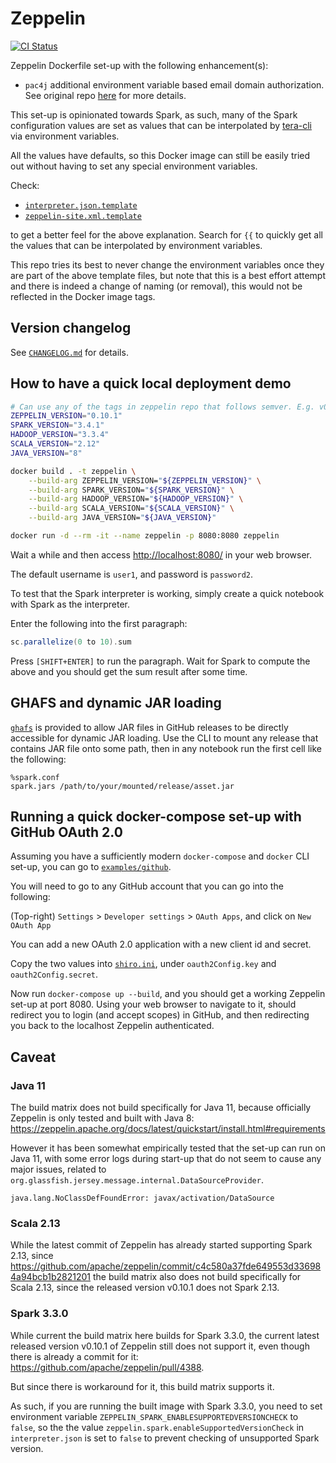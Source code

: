 # Zeppelin

[![CI Status](https://img.shields.io/github/workflow/status/dsaidgovsg/zeppelin/ci/master?label=ci&logo=github&style=for-the-badge)](https://github.com/dsaidgovsg/zeppelin/actions)

Zeppelin Dockerfile set-up with the following enhancement(s):

- `pac4j` additional environment variable based email domain authorization.
  See original repo [here](https://github.com/dsaidgovsg/pac4j-authorizer) for
  more details.

This set-up is opinionated towards Spark, as such, many of the Spark
configuration values are set as values that can be interpolated by
[tera-cli](https://github.com/guangie88/tera-cli) via environment variables.

All the values have defaults, so this Docker image can still be easily tried out
without having to set any special environment variables.

Check:

- [`interpreter.json.template`](docker/conf/interpreter.json.template)
- [`zeppelin-site.xml.template`](docker/conf/zeppelin-site.xml.template)

to get a better feel for the above explanation. Search for `{{` to quickly get
all the values that can be interpolated by environment variables.

This repo tries its best to never change the environment variables once they are
part of the above template files, but note that this is a best effort attempt
and there is indeed a change of naming (or removal), this would not be reflected
in the Docker image tags.

## Version changelog

See [`CHANGELOG.md`](CHANGELOG.md) for details.

## How to have a quick local deployment demo

```bash
# Can use any of the tags in zeppelin repo that follows semver. E.g. v0.8.2
ZEPPELIN_VERSION="0.10.1"
SPARK_VERSION="3.4.1"
HADOOP_VERSION="3.3.4"
SCALA_VERSION="2.12"
JAVA_VERSION="8"

docker build . -t zeppelin \
    --build-arg ZEPPELIN_VERSION="${ZEPPELIN_VERSION}" \
    --build-arg SPARK_VERSION="${SPARK_VERSION}" \
    --build-arg HADOOP_VERSION="${HADOOP_VERSION}" \
    --build-arg SCALA_VERSION="${SCALA_VERSION}" \
    --build-arg JAVA_VERSION="${JAVA_VERSION}"

docker run -d --rm -it --name zeppelin -p 8080:8080 zeppelin
```

Wait a while and then access <http://localhost:8080/> in your web browser.

The default username is `user1`, and password is `password2`.

To test that the Spark interpreter is working, simply create a quick notebook
with Spark as the interpreter.

Enter the following into the first paragraph:

```scala
sc.parallelize(0 to 10).sum
```

Press `[SHIFT+ENTER]` to run the paragraph. Wait for Spark to compute the above
and you should get the sum result after some time.

## GHAFS and dynamic JAR loading

[`ghafs`](https://github.com/guangie88/ghafs) is provided to allow JAR files in
GitHub releases to be directly accessible for dynamic JAR loading. Use the CLI
to mount any release that contains JAR file onto some path, then in any notebook
run the first cell like the following:

```jupyter
%spark.conf
spark.jars /path/to/your/mounted/release/asset.jar
```

## Running a quick docker-compose set-up with GitHub OAuth 2.0

Assuming you have a sufficiently modern `docker-compose` and `docker` CLI
set-up, you can go to [`examples/github`](examples/github).

You will need to go to any GitHub account that you can go into the following:

(Top-right) `Settings` > `Developer settings` > `OAuth Apps`, and click on `New
OAuth App`

You can add a new OAuth 2.0 application with a new client id and secret.

Copy the two values into [`shiro.ini`](examples/github/shiro.ini), under
`oauth2Config.key` and `oauth2Config.secret`.

Now run `docker-compose up --build`, and you should get a working Zeppelin
set-up at port 8080. Using your web browser to navigate to it, should redirect
you to login (and accept scopes) in GitHub, and then redirecting you back to the
localhost Zeppelin authenticated.

## Caveat

### Java 11

The build matrix does not build specifically for Java 11, because officially
Zeppelin is only tested and built with Java 8:
<https://zeppelin.apache.org/docs/latest/quickstart/install.html#requirements>

However it has been somewhat empirically tested that the set-up can run on Java
11, with some error logs during start-up that do not seem to cause any major
issues, related to `org.glassfish.jersey.message.internal.DataSourceProvider`.

```log
java.lang.NoClassDefFoundError: javax/activation/DataSource
```

### Scala 2.13

While the latest commit of Zeppelin has already started supporting Spark 2.13,
since
<https://github.com/apache/zeppelin/commit/c4c580a37fde649553d336984a94bcb1b2821201>
the build matrix also does not build specifically for Scala 2.13, since the
released version v0.10.1 does not Spark 2.13.

### Spark 3.3.0

While current the build matrix here builds for Spark 3.3.0, the current latest
released version v0.10.1 of Zeppelin still does not support it, even though
there is already a commit for it:
<https://github.com/apache/zeppelin/pull/4388>.

But since there is workaround for it, this build matrix supports it.

As such, if you are running the built image with Spark 3.3.0, you need to set
environment variable `ZEPPELIN_SPARK_ENABLESUPPORTEDVERSIONCHECK` to `false`, so
the the value `zeppelin.spark.enableSupportedVersionCheck` in `interpreter.json`
is set to `false` to prevent checking of unsupported Spark version.
